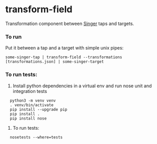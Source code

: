 # transform-field

Transformation component between [Singer](https://www.singer.io/) taps and targets.

### To run

Put it between a tap and a target with simple unix pipes:

`some-singer-tap | transform-field --transformations [transformations.json] | some-singer-target`


### To run tests:

1. Install python dependencies in a virtual env and run nose unit and integration tests
```
  python3 -m venv venv
  . venv/bin/activate
  pip install --upgrade pip
  pip install .
  pip install nose
```

1. To run tests:
```
  nosetests --where=tests
```

